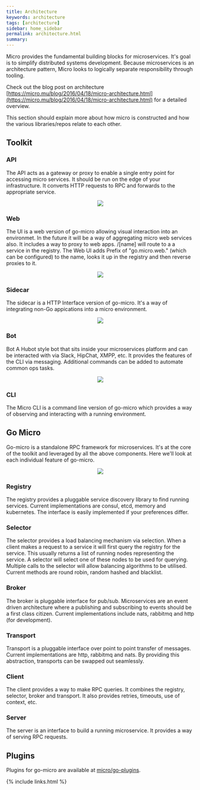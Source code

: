 ```yaml
---
title: Architecture
keywords: architecture
tags: [architecture]
sidebar: home_sidebar
permalink: architecture.html
summary: 
---
```


Micro provides the fundamental building blocks for microservices. It's goal is to simplify distributed systems development. Because microservices is an architecture pattern, Micro looks to logically separate responsibility through tooling. 

Check out the blog post on architecture [https://micro.mu/blog/2016/04/18/micro-architecture.html](https://micro.mu/blog/2016/04/18/micro-architecture.html) for a detailed 
overview.

This section should explain more about how micro is constructed and how the various libraries/repos relate to each other.

## Toolkit

### API

The API acts as a gateway or proxy to enable a single entry point for accessing micro services. It should be run on the edge of your infrastructure. It converts HTTP requests to RPC and forwards to the appropriate service.

<p align="center">
  <img src="images/api.png" />
</p>

### Web

The UI is a web version of go-micro allowing visual interaction into an environmet. In the future it will be a way of aggregating micro web services also. It includes a way to proxy to web apps. /[name] will route to a a service in the registry. The Web UI adds Prefix of "go.micro.web." (which can be configured) to the name, looks 
it up in the registry and then reverse proxies to it.

<p align="center">
  <img src="images/web.png" />
</p>

### Sidecar

The sidecar is a HTTP Interface version of go-micro. It's a way of integrating non-Go appications into a micro 
environment. 

<p align="center">
  <img src="images/car.png" />
</p>

### Bot

Bot A Hubot style bot that sits inside your microservices platform and can be interacted with via Slack, HipChat, XMPP, etc. It provides the features of the CLI via messaging. Additional commands can be added to automate common ops tasks.

<p align="center">
  <img src="images/bot.png" />
</p>

### CLI

The Micro CLI is a command line version of go-micro which provides a way of observing and interacting with a running environment.

## Go Micro

Go-micro is a standalone RPC framework for microservices. It's at the core of the toolkit and leveraged by all the above components. Here we'll look at each 
individual feature of go-micro.

<p align="center">
  <img src="images/go-micro.png" />
</p>

### Registry

The registry provides a pluggable service discovery library to find running services. Current implementations 
are consul, etcd, memory and kubernetes. The interface is easily implemented if your preferences differ.

### Selector

The selector provides a load balancing mechanism via selection. When a client makes a request to a service it 
will first query the registry for the service. This usually returns a list of running nodes representing 
the service. A selector will select one of these nodes to be used for querying. Multiple calls to the selector 
will allow balancing algorithms to be utilised. Current methods are round robin, random hashed and blacklist. 

### Broker

The broker is pluggable interface for pub/sub. Microservices are an event driven architecture where a publishing 
and subscribing to events should be a first class citizen. Current implementations include nats, rabbitmq and http 
(for development).

### Transport

Transport is a pluggable interface over point to point transfer of messages. Current implementations are http, 
rabbitmq and nats. By providing this abstraction, transports can be swapped out seamlessly.

### Client

The client provides a way to make RPC queries. It combines the registry, selector, broker and transport. It also 
provides retries, timeouts, use of context, etc.

### Server

The server is an interface to build a running microservice. It provides a way of serving RPC requests. 

## Plugins

Plugins for go-micro are available at [micro/go-plugins](https://github.com/micro/go-plugins).

{% include links.html %}
